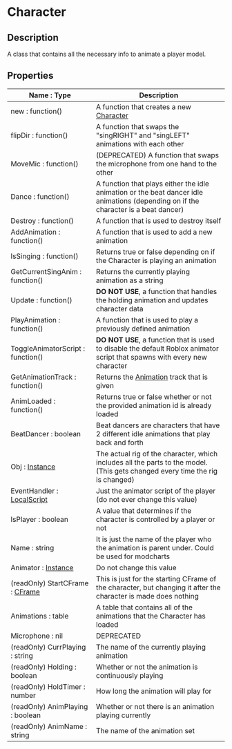 # Character

## Description
A class that contains all the necessary info to animate a player model.
## Properties
| Name : Type | Description |
|-------------|-------------|
| new : function() | A function that creates a new [Character](#Character) |
| flipDir : function() | A function that swaps the "singRIGHT" and "singLEFT" animations with each other |
| MoveMic : function() | (DEPRECATED) A function that swaps the microphone from one hand to the other |
| Dance : function() | A function that plays either the idle animation or the beat dancer idle animations (depending on if the character is a beat dancer) |
| Destroy : function() | A function that is used to destroy itself |
| AddAnimation : function() | A function that is used to add a new animation |
| IsSinging : function() | Returns true or false depending on if the Character is playing an animation |
| GetCurrentSingAnim : function() | Returns the currently playing animation as a string |
| Update : function() | __DO NOT USE__, a function that handles the holding animation and updates character data |
| PlayAnimation : function() | A function that is used to play a previously defined animation |
| ToggleAnimatorScript : function() | __DO NOT USE__, a function that is used to disable the default Roblox animator script that spawns with every new character |
| GetAnimationTrack : function() | Returns the [Animation](https://create.roblox.com/docs/reference/engine/classes/Animation) track that is given |
| AnimLoaded : function() | Returns true or false whether or not the provided animation id is already loaded |
| BeatDancer : boolean | Beat dancers are characters that have 2 different idle animations that play back and forth |
| Obj : [Instance](https://create.roblox.com/docs/en-us/reference/engine/classes/Instance) | The actual rig of the character, which includes all the parts to the model. (This gets changed every time the rig is changed) |
| EventHandler : [LocalScript](https://create.roblox.com/docs/en-us/reference/engine/classes/LocalScript) | Just the animator script of the player (do not ever change this value) |
| IsPlayer : boolean | A value that determines if the character is controlled by a player or not |
| Name : string | It is just the name of the player who the animation is parent under. Could be used for modcharts |
| Animator : [Instance](https://create.roblox.com/docs/en-us/reference/engine/classes/Instance) | Do not change this value |
| (readOnly) StartCFrame : [CFrame](https://create.roblox.com/docs/en-us/reference/engine/datatypes/CFrame) | This is just for the starting CFrame of the character, but changing it after the character is made does nothing |
| Animations : table | A table that contains all of the animations that the Character has loaded |
| Microphone : nil | DEPRECATED |
| (readOnly) CurrPlaying : string | The name of the currently playing animation |
| (readOnly) Holding : boolean | Whether or not the animation is continuously playing |
| (readOnly) HoldTimer : number | How long the animation will play for |
| (readOnly) AnimPlaying : boolean | Whether or not there is an animation playing currently |
| (readOnly) AnimName : string | The name of the animation set |
